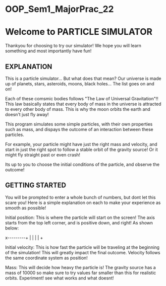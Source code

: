 # OOP_Sem1_MajorPrac_22

Welcome to PARTICLE SIMULATOR
============================================
Thankyou for choosing to try our simulator! 
We hope you will learn something and most importantly have fun!

EXPLANATION
--------------------------------------------
This is a particle simulator... But what does that mean?
Our universe is made up of planets, stars, asteroids, moons, black holes...
The list goes on and on!

Each of these comsmic bodies follows "The Law of Universal Gravitation"!!
This law basically states that every body of mass in the universe is attracted
to every other body of mass. This is why the moon orbits the earth and doesn't 
just fly away!

This program simulates some simple particles, with their own properties such as mass, 
and dispays the outcome of an interaction between these particles. 

For example, your particle might have just the right mass and velocity, and start in just the right
spot to follow a stable orbit of the gravity source! Or it might fly straight past or even crash!

Its up to you to choose the initial conditions of the particle, and observe the outcome!


GETTING STARTED
--------------------------------------------
You will be prompted to enter a whole bunch of numbers, 
but dont let this scare you! Here is a simple explanation on each 
to make your experience as smooth as possible!

Initial position:
This is where the particle will start on the screen! The axis starts from the top left corner, and is positive down, and right!
As shown below:

x---------+
|
|
|
|
+

Initial velocity:
This is how fast the particle will be traveling at the beginning of the simulation! This will greatly impact the final outcome. 
Velocity follows the same coordinate system as position!

Mass:
This will decide how heavy the particle is! The gravity source has a mass of 10000 so make sure to try values far smaller than
this for realistic orbits. Experiment! see what works and what doesnt!
